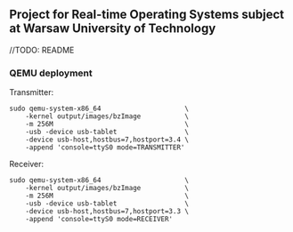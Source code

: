 ## Project for Real-time Operating Systems subject at Warsaw University of Technology

//TODO: README

### QEMU deployment

Transmitter:
```
sudo qemu-system-x86_64                     \
    -kernel output/images/bzImage           \
    -m 256M                                 \
    -usb -device usb-tablet                 \
    -device usb-host,hostbus=7,hostport=3.4 \
    -append 'console=ttyS0 mode=TRANSMITTER'
```

Receiver:
```
sudo qemu-system-x86_64                     \
    -kernel output/images/bzImage           \
    -m 256M                                 \
    -usb -device usb-tablet                 \
    -device usb-host,hostbus=7,hostport=3.3 \
    -append 'console=ttyS0 mode=RECEIVER'
```